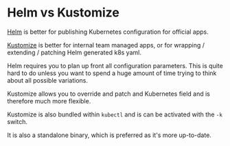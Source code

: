 # Helm vs Kustomize

[Helm](helm.md) is better for publishing Kubernetes configuration for official apps.

[Kustomize](kustomize.md) is better for internal team managed apps, or for wrapping / extending / patching Helm
generated k8s yaml.

Helm requires you to plan up front all configuration parameters.
This is quite hard to do unless you want to spend a huge amount of time trying to think about all possible variations.

Kustomize allows you to override and patch and Kubernetes field and is therefore much more flexible.

Kustomize is also bundled within `kubectl` and is can be activated with the `-k` switch.

It is also a standalone binary, which is preferred as it's more up-to-date.
